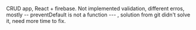 CRUD app, React + firebase.
Not implemented validation, different erros, mostly -- preventDefault is not a function --- , solution from git didn't solve it, need more time to fix.
